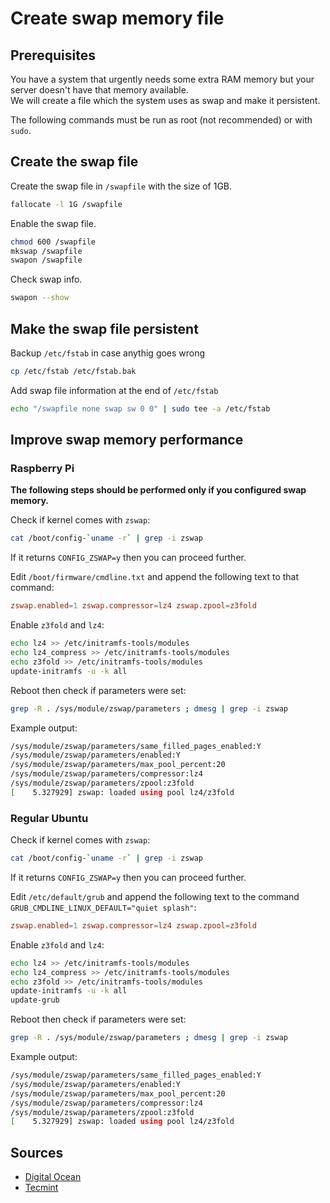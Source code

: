 # Create swap memory file

## Prerequisites

You have a system that urgently needs some extra RAM memory but your server doesn't have that memory available.  
We will create a file which the system uses as swap and make it persistent.

The following commands must be run as root (not recommended) or with ```sudo```.

## Create the swap file

Create the swap file in ```/swapfile``` with the size of 1GB.

```bash
fallocate -l 1G /swapfile
```

Enable the swap file.

```bash
chmod 600 /swapfile
mkswap /swapfile
swapon /swapfile
```

Check swap info.

```bash
swapon --show
```

## Make the swap file persistent

Backup ```/etc/fstab``` in case anythig goes wrong

```bash
cp /etc/fstab /etc/fstab.bak
```

Add swap file information at the end of ```/etc/fstab```

```bash
echo "/swapfile none swap sw 0 0" | sudo tee -a /etc/fstab
```

## Improve swap memory performance

### Raspberry Pi

**The following steps should be performed only if you configured swap memory.**

Check if kernel comes with ```zswap```:

```bash
cat /boot/config-`uname -r` | grep -i zswap
```

If it returns ```CONFIG_ZSWAP=y``` then you can proceed further.

Edit ```/boot/firmware/cmdline.txt``` and append the following text to that command:

```conf
zswap.enabled=1 zswap.compressor=lz4 zswap.zpool=z3fold
```

Enable ```z3fold``` and ```lz4```:

```bash
echo lz4 >> /etc/initramfs-tools/modules
echo lz4_compress >> /etc/initramfs-tools/modules
echo z3fold >> /etc/initramfs-tools/modules
update-initramfs -u -k all
```

Reboot then check if parameters were set:

```bash
grep -R . /sys/module/zswap/parameters ; dmesg | grep -i zswap
```

Example output:

```bash
/sys/module/zswap/parameters/same_filled_pages_enabled:Y
/sys/module/zswap/parameters/enabled:Y
/sys/module/zswap/parameters/max_pool_percent:20
/sys/module/zswap/parameters/compressor:lz4
/sys/module/zswap/parameters/zpool:z3fold
[    5.327929] zswap: loaded using pool lz4/z3fold
```

### Regular Ubuntu

Check if kernel comes with ```zswap```:

```bash
cat /boot/config-`uname -r` | grep -i zswap
```

If it returns ```CONFIG_ZSWAP=y``` then you can proceed further.

Edit ```/etc/default/grub``` and append the following text to the command ```GRUB_CMDLINE_LINUX_DEFAULT="quiet splash"```:

```conf
zswap.enabled=1 zswap.compressor=lz4 zswap.zpool=z3fold
```

Enable ```z3fold``` and ```lz4```:

```bash
echo lz4 >> /etc/initramfs-tools/modules
echo lz4_compress >> /etc/initramfs-tools/modules
echo z3fold >> /etc/initramfs-tools/modules
update-initramfs -u -k all
update-grub
```

Reboot then check if parameters were set:

```bash
grep -R . /sys/module/zswap/parameters ; dmesg | grep -i zswap
```

Example output:

```bash
/sys/module/zswap/parameters/same_filled_pages_enabled:Y
/sys/module/zswap/parameters/enabled:Y
/sys/module/zswap/parameters/max_pool_percent:20
/sys/module/zswap/parameters/compressor:lz4
/sys/module/zswap/parameters/zpool:z3fold
[    5.327929] zswap: loaded using pool lz4/z3fold
```

## Sources

* [Digital Ocean](https://www.digitalocean.com/community/tutorials/how-to-add-swap-space-on-ubuntu-20-04)
* [Tecmint](https://www.tecmint.com/add-swap-space-on-ubuntu/)
